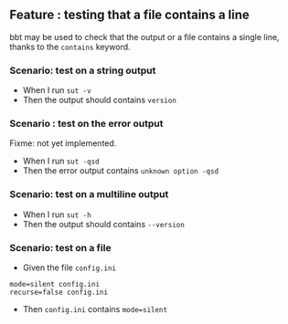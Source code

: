 ## Feature : testing that a file contains a line

bbt may be used to check that the output or a file contains a single line, thanks to the `contains` keyword.

### Scenario: test on a string output

  - When I run `sut -v`
  - Then the output should contains `version`

### Scenario : test on the error output

Fixme: not yet implemented.

  - When I run `sut -qsd`
  - Then the error output contains `unknown option -qsd`

### Scenario: test on a multiline output

  - When I run `sut -h`
  - Then the output should contains `--version`

### Scenario: test on a file

  - Given the file `config.ini` 
  ```
  mode=silent config.ini
  recurse=false config.ini
  ```
  - Then `config.ini` contains `mode=silent`

